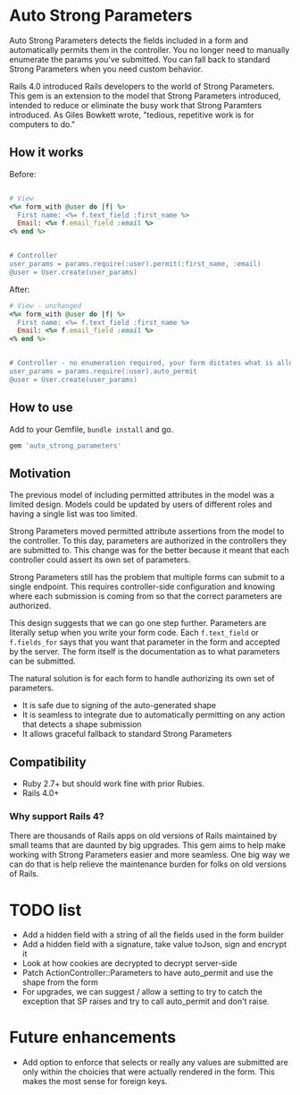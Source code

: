 # Auto Strong Parameters

Auto Strong Parameters detects the fields included in a form and automatically permits them in the controller. You no longer need to manually enumerate the params you've submitted. You can fall back to standard Strong Parameters when you need custom behavior.

Rails 4.0 introduced Rails developers to the world of Strong Parameters. This gem is an extension to the model that Strong Parameters introduced, intended to reduce or eliminate the busy work that Strong Paramters introduced. As Giles Bowkett wrote, "tedious, repetitive work is for computers to do."


## How it works

Before:
```ruby

# View
<%= form_with @user do |f| %>
  First name: <%= f.text_field :first_name %>
  Email: <%= f.email_field :email %>
<% end %>


# Controller
user_params = params.require(:user).permit(:first_name, :email)
@user = User.create(user_params)
```

After:

```ruby
# View - unchanged
<%= form_with @user do |f| %>
  First name: <%= f.text_field :first_name %>
  Email: <%= f.email_field :email %>
<% end %>


# Controller - no enumeration required, your form dictates what is allowed
user_params = params.require(:user).auto_permit
@user = User.create(user_params)
```


## How to use

Add to your Gemfile, `bundle install` and go.

```ruby
gem 'auto_strong_parameters'
```

## Motivation

The previous model of including permitted attributes in the model was a limited design. Models could be updated by users of different roles and having a single list was too limited.

Strong Parameters moved permitted attribute assertions from the model to the controller. To this day, parameters are authorized in the controllers they are submitted to. This change was for the better because it meant that each controller could assert its own set of parameters.

Strong Parameters still has the problem that multiple forms can submit to a single endpoint. This requires controller-side configuration and knowing where each submission is coming from so that the correct parameters are authorized.

This design suggests that we can go one step further. Parameters are literally setup when you write your form code. Each `f.text_field` or `f.fields_for` says that you want that parameter in the form and accepted by the server. The form itself is the documentation as to what parameters can be submitted. 

The natural solution is for each form to handle authorizing its own set of parameters.

- It is safe due to signing of the auto-generated shape
- It is seamless to integrate due to automatically permitting on any action that detects a shape submission
- It allows graceful fallback to standard Strong Parameters


## Compatibility

- Ruby 2.7+ but should work fine with prior Rubies.
- Rails 4.0+

### Why support Rails 4?

There are thousands of Rails apps on old versions of Rails maintained by small teams that are daunted by big upgrades. This gem aims to help make working with Strong Parameters easier and more seamless. One big way we can do that is help relieve the maintenance burden for folks on old versions of Rails.



# TODO list

- Add a hidden field with a string of all the fields used in the form builder
- Add a hidden field with a signature, take value toJson, sign and encrypt it
- Look at how cookies are decrypted to decrypt server-side
- Patch ActionController::Parameters to have auto_permit and use the shape from the form
- For upgrades, we can suggest / allow a setting to try to catch the exception that SP raises and try to call auto_permit and don't raise.


# Future enhancements
- Add option to enforce that selects or really any values are submitted are only within the choicies that were actually rendered in the form. This makes the most sense for foreign keys.
